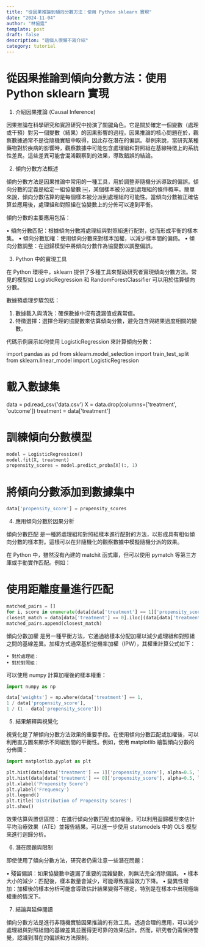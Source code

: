 ```yaml
---
title: "從因果推論到傾向分數方法：使用 Python sklearn 實現"
date: "2024-11-04"
author: "林協霆"
template: post
draft: false
description: "這個人很懶不寫介紹"
category: tutorial
---
```


# 從因果推論到傾向分數方法：使用 Python sklearn 實現

1. 介紹因果推論 (Causal Inference)

因果推論在科學研究和實證研究中扮演了關鍵角色。它是關於確定一個變數（處理或干預）對另一個變數（結果）的因果影響的過程。因果推論的核心問題在於，觀察數據通常不是從隨機實驗中取得，因此存在潛在的偏誤。舉例來說，當研究某種藥物對於疾病的影響時，觀察數據中可能包含處理組和對照組在基線特徵上的系統性差異。這些差異可能會混淆觀察到的效果，導致錯誤的結論。

<!--more-->

2. 傾向分數方法概述

傾向分數方法是因果推論中常用的一種工具，用於調整非隨機分派導致的偏誤。傾向分數的定義是給定一組協變數 ￼，某個樣本被分派到處理組的條件概率。簡單來說，傾向分數估算的是每個樣本被分派到處理組的可能性。當傾向分數被正確估算並應用後，處理組和對照組在協變數上的分佈可以達到平衡。

傾向分數的主要應用包括：

• 傾向分數匹配：根據傾向分數將處理組與對照組進行配對，從而形成平衡的樣本集。
• 傾向分數加權：使用傾向分數來對樣本加權，以減少樣本間的偏倚。
• 傾向分數調整：在迴歸模型中將傾向分數作為協變數以調整偏誤。

3. Python 中的實現工具

在 Python 環境中，sklearn 提供了多種工具來幫助研究者實現傾向分數方法。常見的模型如 LogisticRegression 和 RandomForestClassifier 可以用於估算傾向分數。

數據預處理步驟包括：

1. 數據載入與清洗：確保數據中沒有遺漏值或異常值。
2. 特徵選擇：選擇合理的協變數來估算傾向分數，避免包含與結果過度相關的變數。

代碼示例展示如何使用 LogisticRegression 來計算傾向分數：

import pandas as pd
from sklearn.model_selection import train_test_split
from sklearn.linear_model import LogisticRegression

# 載入數據集

data = pd.read_csv('data.csv')
X = data.drop(columns=['treatment', 'outcome'])
treatment = data['treatment']

# 訓練傾向分數模型

```py
model = LogisticRegression()
model.fit(X, treatment)
propensity_scores = model.predict_proba[X](:, 1)
```

# 將傾向分數添加到數據集中

```py
data['propensity_score'] = propensity_scores
```

4. 應用傾向分數於因果分析

傾向分數匹配 是一種將處理組和對照組樣本進行配對的方法，以形成具有相似傾向分數的樣本對。這樣可以在非隨機化的觀察數據中模擬隨機分派的效果。

在 Python 中，雖然沒有內建的 matchit 函式庫，但可以使用 pymatch 等第三方庫或手動實作匹配。例如：

# 使用距離度量進行匹配

```py
matched_pairs = []
for i, score in enumerate(data[data['treatment'] == 1]['propensity_score']):
closest_match = data[data['treatment'] == 0].iloc[(data[data['treatment'] == 0]['propensity_score'] - score).abs().argsort()[:1]]
matched_pairs.append(closest_match)
```

傾向分數加權 是另一種平衡方法，它通過給樣本分配加權以減少處理組和對照組之間的基線差異。加權方式通常基於逆機率加權（IPW），其權重計算公式如下：

    • 對於處理組： ￼
    • 對於對照組： ￼

可以使用 numpy 計算加權後的樣本權重：

```py
import numpy as np

data['weights'] = np.where(data['treatment'] == 1,
1 / data['propensity_score'],
1 / (1 - data['propensity_score']))
```

5. 結果解釋與視覺化

視覺化是了解傾向分數方法效果的重要手段。在使用傾向分數匹配或加權後，可以利用直方圖來顯示不同組別間的平衡性。例如，使用 matplotlib 繪製傾向分數的分佈圖：

```py
import matplotlib.pyplot as plt

plt.hist(data[data['treatment'] == 1]['propensity_score'], alpha=0.5, label='Treatment')
plt.hist(data[data['treatment'] == 0]['propensity_score'], alpha=0.5, label='Control')
plt.xlabel('Propensity Score')
plt.ylabel('Frequency')
plt.legend()
plt.title('Distribution of Propensity Scores')
plt.show()
```

效果估算與置信區間：
在進行傾向分數匹配或加權後，可以利用迴歸模型來估計平均治療效果（ATE）並報告結果。可以進一步使用 statsmodels 中的 OLS 模型來進行迴歸分析。

6. 潛在問題與限制

即使使用了傾向分數方法，研究者仍需注意一些潛在問題：

• 殘留偏誤：如果協變數中遺漏了重要的混雜變數，則無法完全消除偏誤。
• 樣本大小的減少：匹配後，樣本數量會減少，可能導致推論效力下降。
• 變異性增加：加權後的樣本分析可能會導致估計結果變得不穩定，特別是在樣本中出現極端權重的情況下。

7. 結論與延伸閱讀

傾向分數方法是進行非隨機實驗因果推論的有效工具。透過合理的應用，可以減少處理組與對照組間的基線差異並獲得更可靠的效果估計。然而，研究者仍需保持警覺，認識到潛在的偏誤和方法限制。
